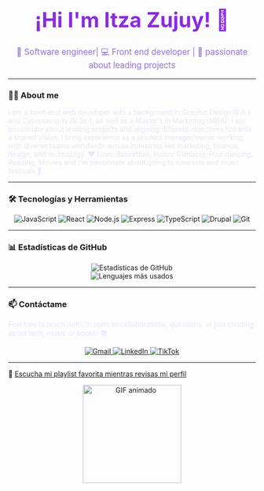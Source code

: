 <div align="center">
  <h1 style="color: #8A2BE2; font-size: 3em;">¡Hi I'm Itza Zujuy! 👋</h1>
  <p style="color: #9370DB; font-size: 1.2em;">🚀 Software engineer| 💻 Front end developer | 🌟 passionate about leading projects</p>
</div>

---

### 👨‍💻 About me
<p style="color: #E6E6FA;">
I am a front-end web developer with a background in Graphic Design(B.A.) and Cybersecurity (B.Sc.), as well as a Master’s in Marketing (MBA). I am passionate about leading projects and aligning different objectives towards a shared vision. I bring experience as a product manager/owner working with diverse teams worldwide across industries like marketing, finance, design, and technology. 
❤️ Love: Basketball, Indoor Climbing, Pole dancing, Reading, Movies and I'm passionate about going to concerts and music festivals 🎵
</p>

---

### 🛠 Tecnologías y Herramientas
<div align="center">
  <img src="https://img.shields.io/badge/-JavaScript-F7DF1E?style=flat&logo=javascript&logoColor=black" alt="JavaScript">
  <img src="https://img.shields.io/badge/-React-61DAFB?style=flat&logo=react&logoColor=black" alt="React">
  <img src="https://img.shields.io/badge/-Node.js-339933?style=flat&logo=node.js&logoColor=white" alt="Node.js">
  <img src="https://img.shields.io/badge/-Express-000000?style=flat&logo=express&logoColor=white" alt="Express">
  <img src="https://img.shields.io/badge/-TypeScript-3178C6?style=flat&logo=typescript&logoColor=white" alt="TypeScript">
  <img src="https://img.shields.io/badge/-Drupal-0678BE?style=flat&logo=drupal&logoColor=white" alt="Drupal">
  <img src="https://img.shields.io/badge/-Git-F05032?style=flat&logo=git&logoColor=white" alt="Git">
</div>

---

### 📊 Estadísticas de GitHub
<div align="center">
  <img src="https://github-readme-stats.vercel.app/api?username=[TuUsuarioGitHub]&show_icons=true&theme=radical" alt="Estadísticas de GitHub">
  <br>
  <img src="https://github-readme-stats.vercel.app/api/top-langs/?username=[TuUsuarioGitHub]&layout=compact&theme=radical" alt="Lenguajes más usados">
</div>

---


### 📫 Contáctame
<p style="color: #E6E6FA;">
Feel free to reach out! I'm open to collaborations, questions, or just chatting about tech, music or books! 📚
</p>
<div align="center">
  <a href="mailto:[itza.lp@gmail.com]">
    <img src="https://img.shields.io/badge/-Gmail-D14836?style=flat&logo=gmail&logoColor=white" alt="Gmail">
  </a>
  <a href="https://www.linkedin.com/in/itza-blanco/">
    <img src="https://img.shields.io/badge/-LinkedIn-0077B5?style=flat&logo=linkedin&logoColor=white" alt="LinkedIn">
  </a>
  <a href="https://www.tiktok.com/@itzazujuy">
    <img src="https://img.shields.io/badge/-TikTok-000000?style=flat&logo=tiktok&logoColor=white" alt="TikTok">
  </a>
</div>

---
🎵 [Escucha mi playlist favorita mientras revisas mi perfil](https://open.spotify.com/playlist/37i9dQZF1DWVtFO27AQ6dF?si=1d8dbfd3f6114c38)
<div align="center">
  <img src="https://media.giphy.com/media/L1R1tvI9svkIWwpVYr/giphy.gif" alt="GIF animado" width="200">
</div>
